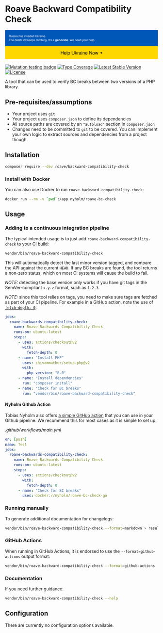 # Roave Backward Compatibility Check

[![SWUbanner](https://raw.githubusercontent.com/vshymanskyy/StandWithUkraine/main/banner2-direct.svg)](https://github.com/vshymanskyy/StandWithUkraine/blob/main/docs/README.md)

[![Mutation testing badge](https://img.shields.io/endpoint?style=flat&url=https%3A%2F%2Fbadge-api.stryker-mutator.io%2Fgithub.com%2FRoave%2FBackwardCompatibilityCheck%2F7.1.x)](https://dashboard.stryker-mutator.io/reports/github.com/Roave/BackwardCompatibilityCheck/7.1.x)
[![Type Coverage](https://shepherd.dev/github/Roave/BackwardCompatibilityCheck/coverage.svg)](https://shepherd.dev/github/Roave/BackwardCompatibilityCheck)
[![Latest Stable Version](https://poser.pugx.org/roave/backward-compatibility-check/v/stable)](https://packagist.org/packages/roave/backward-compatibility-check)
[![License](https://poser.pugx.org/roave/backward-compatibility-check/license)](https://packagist.org/packages/roave/backward-compatibility-check)

A tool that can be used to verify BC breaks between two versions
of a PHP library.

## Pre-requisites/assumptions

 * Your project uses `git`
 * Your project uses `composer.json` to define its dependencies
 * All source paths are covered by an `"autoload"` section in `composer.json`
 * Changes need to be committed to `git` to be covered. You can implement your own logic to extract sources and dependencies from a project though.

## Installation

```bash
composer require --dev roave/backward-compatibility-check
```

### Install with Docker

You can also use Docker to run `roave-backward-compatibility-check`: 

```bash
docker run --rm -v `pwd`:/app nyholm/roave-bc-check
```

## Usage

### Adding to a continuous integration pipeline

The typical intended usage is to just add `roave-backward-compatibility-check`
to your CI build:

```bash
vendor/bin/roave-backward-compatibility-check
```

This will automatically detect the last minor version tagged, and
compare the API against the current `HEAD`. If any BC breaks are found,
the tool returns a non-zero status, which on most CI systems will cause
the build to fail.

*NOTE:* detecting the base version only works if you have git tags in
the SemVer-compliant `x.y.z` format, such as `1.2.3`.

*NOTE:* since this tool relies on tags, you need to make sure tags are fetched
as part of your CI pipeline. For example in a GitHub action, note the use of
[`fetch-depth: 0`](https://github.com/actions/checkout#fetch-all-history-for-all-tags-and-branches):

```yaml
jobs:
  roave-backwards-compatibility-check:
    name: Roave Backwards Compatibility Check
    runs-on: ubuntu-latest
    steps:
      - uses: actions/checkout@v2
        with:
          fetch-depth: 0
      - name: "Install PHP"
        uses: shivammathur/setup-php@v2
        with:
          php-version: "8.0"
      - name: "Install dependencies"
        run: "composer install"
      - name: "Check for BC breaks"
        run: "vendor/bin/roave-backward-compatibility-check"
```

#### Nyholm Github Action

Tobias Nyholm also offers [a simple GitHub action](https://github.com/Nyholm/roave-bc-check-docker)
that you can use in your Github pipeline. We recommend this for most cases as
it is simple to set up:

_.github/workflows/main.yml_
```yaml
on: [push]
name: Test
jobs:
  roave-backwards-compatibility-check:
    name: Roave Backwards Compatibility Check
    runs-on: ubuntu-latest
    steps:
      - uses: actions/checkout@v2
        with:
          fetch-depth: 0
      - name: "Check for BC breaks"
        uses: docker://nyholm/roave-bc-check-ga
```

### Running manually

To generate additional documentation for changelogs:

```bash
vendor/bin/roave-backward-compatibility-check --format=markdown > results.md
```

### GitHub Actions

When running in GitHub Actions, it is endorsed to use the `--format=github-actions` output format:

```bash
vendor/bin/roave-backward-compatibility-check --format=github-actions
```

### Documentation

If you need further guidance:

```bash
vendor/bin/roave-backward-compatibility-check --help
```

## Configuration

There are currently no configuration options available.
